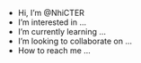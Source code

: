 -  Hi, I’m @NhiCTER
-  I’m interested in ...
-  I’m currently learning ...
- I’m looking to collaborate on ...
-  How to reach me ...

<!---
NhiCTER/NhiCTER is a ✨ special ✨ repository because its `README.md` (this file) appears on your GitHub profile.
You can click the Preview link to take a look at your changes.
--->
